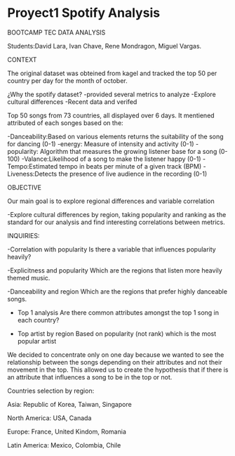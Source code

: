 # Proyect1 Spotify Analysis 

BOOTCAMP TEC DATA ANALYSIS

Students:David Lara, Ivan Chave, Rene Mondragon, Miguel Vargas.

CONTEXT

The original dataset was obteined from kagel and tracked the top 50 per country per day for the month of october.

¿Why the spotify dataset?
-provided several metrics to analyze
-Explore cultural differences
-Recent data and verifed

Top 50 songs from 73 countries, all displayed over 6 days. It mentiened attributed of each songes based on the:

-Danceability:Based on various elements returns the suitability of the song for dancing (0-1)
-energy: Measure of intensity and activity (0-1)
-popularity: Algorithm that measures the growing listener base for a song (0-100)
-Valance:Likelihood of a song to make the listener happy (0-1)
-Tempo:Estimated tempo in beats per minute of a given track (BPM)
-Liveness:Detects the presence of  live audience in the recording (0-1)

OBJECTIVE 

Our main goal is to explore regional differences and variable correlation

-Explore cultural differences by region, taking popularity and ranking as the standard for our analysis and find interesting correlations between metrics.

INQUIRIES:

  -Correlation with popularity
  Is there a variable that influences popularity heavily?
  
  -Explicitness and popularity
  Which are the regions that listen more heavily themed music.
  
  -Danceability and region 
  Which are the regions that prefer highly danceable songs.
  
  - Top 1 analysis
  Are there common attributes amongst the top 1 song in each country?

  - Top artist by region
  Based on popularity (not rank) which is the most popular artist

We decided to concentrate only on one day because we wanted to see the relationship between the songs depending on their attributes and not their movement in the top. This allowed us to create the hypothesis that if there is an attribute that influences a song to be in the top or not.


Countries selection by region:

Asia: Republic of Korea, Taiwan, Singapore

North America: USA, Canada

Europe: France, United Kindom, Romania

Latin America: Mexico, Colombia, Chile


  
